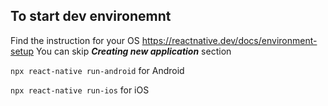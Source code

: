 ## To start dev environemnt
Find the instruction for your OS 
https://reactnative.dev/docs/environment-setup
You can skip ***Creating new application*** section

`npx react-native run-android`  for Android

`npx react-native run-ios` for iOS
